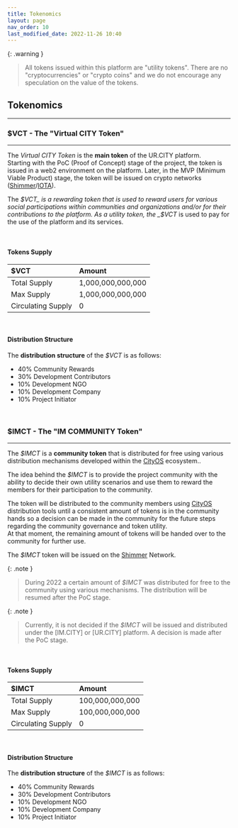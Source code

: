 ```yaml
---
title: Tokenomics
layout: page
nav_order: 10
last_modified_date: 2022-11-26 10:40
---
```


{: .warning }
>All tokens issued within this platform are "utility tokens".
>There are no "cryptocurrencies" or "crypto coins" and we do not encourage any speculation on the value of the tokens.

## Tokenomics

----------------

### $VCT - The "Virtual CITY Token"

----------------

The _Virtual CITY Token_ is the **main token** of the UR.CITY platform.   
Starting with the PoC (Proof of Concept) stage of the project, the token is issued in a web2 environment on the platform.
Later, in the MVP (Minimum Viable Product) stage, the token will be issued on crypto networks ([Shimmer]/[IOTA]).

The _$VCT_ is a rewarding token that is used to reward users for various social participations within communities and organizations and/or for their contributions to the platform.  
As a utility token, the _$VCT_ is used to pay for the use of the platform and its services.


&nbsp;
#### Tokens Supply


| $VCT               | Amount            |
|:-------------------|:------------------|
| Total Supply       | 1,000,000,000,000 |
| Max Supply         | 1,000,000,000,000 |
| Circulating Supply | 0                 |


&nbsp;   
#### Distribution Structure


The **distribution structure** of the _$VCT_ is as follows:
- 40% Community Rewards
- 30% Development Contributors
- 10% Development NGO
- 10% Development Company
- 10% Project Initiator


&nbsp;      

### $IMCT - The "IM COMMUNITY Token"

----------------

The _$IMCT_ is a **community token** that is distributed for free using various distribution mechanisms developed within the [CityOS] ecosystem..

The idea behind the _$IMCT_ is to provide the project community with the ability to decide their own utility scenarios and use them to reward the members for their participation to the community.

The token will be distributed to the community members using [CityOS] distribution tools until a consistent amount of tokens is in the community hands so a decision can be made in the community for the future steps regarding the community governance and token utility.   
At that moment, the remaining amount of tokens will be handed over to the community for further use.

The _$IMCT_ token will be issued on the [Shimmer] Network.



{: .note }
>During 2022 a certain amount of _$IMCT_ was distributed for free to the community using various mechanisms.
> The distribution will be resumed after the PoC stage.

{: .note }
>Currently, it is not decided if the _$IMCT_ will be issued and distributed under the [IM.CITY] or [UR.CITY] platform.
>A decision is made after the PoC stage.

&nbsp;
#### Tokens Supply


| $IMCT              | Amount          |
|:-------------------|:----------------|
| Total Supply       | 100,000,000,000 |
| Max Supply         | 100,000,000,000 |
| Circulating Supply | 0               |


&nbsp;
#### Distribution Structure


The **distribution structure** of the _$IMCT_ is as follows:
- 40% Community Rewards
- 30% Development Contributors
- 10% Development NGO
- 10% Development Company
- 10% Project Initiator



[CityOS]: https://CityOS.dev "CityOS"
[Shimmer]: https://shimmer.network/ "Shimmer Network"
[IOTA]: https://www.iota.org/ "IOTA Network"